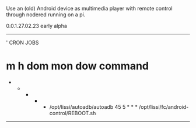 Use an (old) Android device as multimedia player with remote control through nodered running on a pi.

0.0.1.27.02.23		early alpha


***************************************
' CRON JOBS
# m h  dom mon dow   command
* * * * * /opt/lissi/autoadb/autoadb
45 5 * * * /opt/lissi/fc/android-control/REBOOT.sh
***************************************
